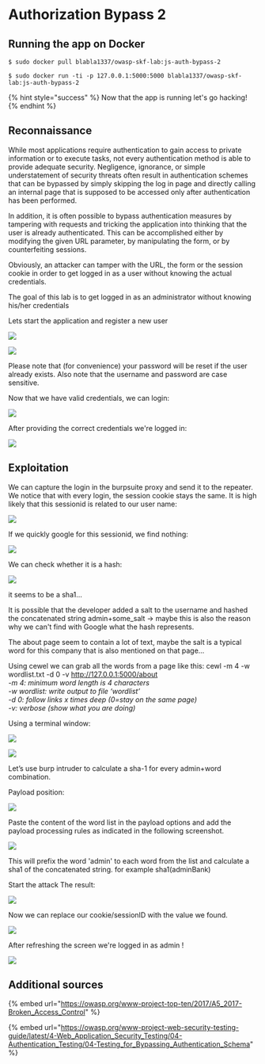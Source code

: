 # Authorization Bypass 2

## Running the app on Docker

```
$ sudo docker pull blabla1337/owasp-skf-lab:js-auth-bypass-2
```

```
$ sudo docker run -ti -p 127.0.0.1:5000:5000 blabla1337/owasp-skf-lab:js-auth-bypass-2
```

{% hint style="success" %}
Now that the app is running let's go hacking!
{% endhint %}

## Reconnaissance

While most applications require authentication to gain access to private information or to execute tasks, not every authentication method is able to provide adequate security. Negligence, ignorance, or simple understatement of security threats often result in authentication schemes that can be bypassed by simply skipping the log in page and directly calling an internal page that is supposed to be accessed only after authentication has been performed.

In addition, it is often possible to bypass authentication measures by tampering with requests and tricking the application into thinking that the user is already authenticated. This can be accomplished either by modifying the given URL parameter, by manipulating the form, or by counterfeiting sessions.

Obviously, an attacker can tamper with the URL, the form or the session cookie in order to get logged in as a user without knowing the actual credentials.

The goal of this lab is to get logged in as an administrator without knowing his/her credentials

Lets start the application and register a new user

![](../../.gitbook/assets/nodejs/Auth-Bypass-2/1.png)

![](../../.gitbook/assets/nodejs/Auth-Bypass-2/2.png)

Please note that (for convenience) your password will be reset if the user already exists.
Also note that the username and password are case sensitive.

Now that we have valid credentials, we can login:

![](../../.gitbook/assets/nodejs/Auth-Bypass-2/3.png)

After providing the correct credentials we're logged in:

![](../../.gitbook/assets/nodejs/Auth-Bypass-2/4.png)

## Exploitation

We can capture the login in the burpsuite proxy and send it to the repeater. We notice that with every login, the session cookie stays the same. It is high likely that this sessionid is related to our user name:

![](../../.gitbook/assets/nodejs/Auth-Bypass-2/5.png)

If we quickly google for this sessionid, we find nothing:

![](../../.gitbook/assets/nodejs/Auth-Bypass-2/6.png)

We can check whether it is a hash:

![](../../.gitbook/assets/nodejs/Auth-Bypass-2/7.png)

it seems to be a sha1...

It is possible that the developer added a salt to the username and hashed the concatenated string
admin+some_salt
-> maybe this is also the reason why we can't find with Google what the hash represents.

The about page seem to contain a lot of text, maybe the salt is a typical word for this company that is also mentioned on that page…

Using cewel we can grab all the words from a page like this:
cewl -m 4 -w wordlist.txt -d 0 -v http://127.0.0.1:5000/about</br>
<I>-m 4: minimum word length is 4 characters</br>
-w wordlist: write output to file ‘wordlist’</br>
-d 0: follow links x times deep (0=stay on the same page)</br>
-v: verbose (show what you are doing)</br></I>

Using a terminal window:

![](../../.gitbook/assets/nodejs/Auth-Bypass-2/8.png)

![](../../.gitbook/assets/nodejs/Auth-Bypass-2/9.png)

Let’s use burp intruder to calculate a sha-1 for every admin+word combination.

Payload position:

![](../../.gitbook/assets/nodejs/Auth-Bypass-2/10.png)

Paste the content of the word list in the payload options and add the payload processing rules as indicated in the following screenshot.

![](../../.gitbook/assets/nodejs/Auth-Bypass-2/11.png)

This will prefix the word 'admin' to each word from the list and calculate a sha1 of the concatenated string.
for example sha1(adminBank)

Start the attack
The result:

![](../../.gitbook/assets/nodejs/Auth-Bypass-2/14.png)

Now we can replace our cookie/sessionID with the value we found.

![](../../.gitbook/assets/nodejs/Auth-Bypass-2/12.png)

After refreshing the screen we're logged in as admin !

![](../../.gitbook/assets/nodejs/Auth-Bypass-2/13.png)

## Additional sources

{% embed url="https://owasp.org/www-project-top-ten/2017/A5_2017-Broken_Access_Control" %}

{% embed url="https://owasp.org/www-project-web-security-testing-guide/latest/4-Web_Application_Security_Testing/04-Authentication_Testing/04-Testing_for_Bypassing_Authentication_Schema" %}
